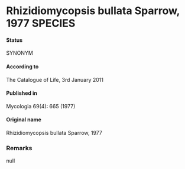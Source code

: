 Rhizidiomycopsis bullata Sparrow, 1977 SPECIES
=======

#### Status
SYNONYM

#### According to
The Catalogue of Life, 3rd January 2011

#### Published in
Mycologia 69(4): 665 (1977)

#### Original name
Rhizidiomycopsis bullata Sparrow, 1977

### Remarks
null